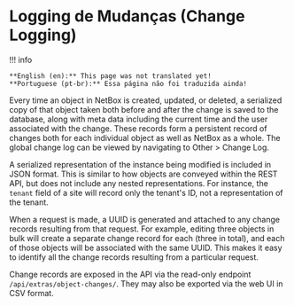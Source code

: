 # Logging de Mudanças (Change Logging)

!!! info

    **English (en):** This page was not translated yet!
    **Portuguese (pt-br):** Essa página não foi traduzida ainda!

Every time an object in NetBox is created, updated, or deleted, a serialized copy of that object taken both before and after the change is saved to the database, along with meta data including the current time and the user associated with the change. These records form a persistent record of changes both for each individual object as well as NetBox as a whole. The global change log can be viewed by navigating to Other > Change Log.

A serialized representation of the instance being modified is included in JSON format. This is similar to how objects are conveyed within the REST API, but does not include any nested representations. For instance, the `tenant` field of a site will record only the tenant's ID, not a representation of the tenant.

When a request is made, a UUID is generated and attached to any change records resulting from that request. For example, editing three objects in bulk will create a separate change record for each  (three in total), and each of those objects will be associated with the same UUID. This makes it easy to identify all the change records resulting from a particular request.

Change records are exposed in the API via the read-only endpoint `/api/extras/object-changes/`. They may also be exported via the web UI in CSV format.